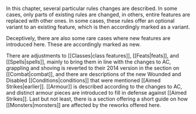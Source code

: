 In this chapter, several particular rules changes are described. In some cases, only parts of existing rules are changed, in others, entire features are replaced with other ones. In some cases, these rules offer an optional variant to an existing feature, which is then accordingly marked as a variant.

Deceptively, there are also some rare cases where new features are introduced here. These are accordingly marked as new.

There are adjustments to [[Classes|class features]], [[Feats|feats]], and [[Spells|spells]], mainly to bring them in line with the changes to AC, grappling and shoving is reverted to their 2014 version in the section on [[Combat|combat]], and there are descriptions of the new Wounded and Disabled [[Conditions|conditions]] that were mentioned [[Aimed Strikes|earlier]]. [[Armour]] is described according to the changes to AC, and distinct armour pieces are introduced to fill in defense against [[Aimed Strikes]]. Last but not least, there is a section offering a short guide on how [[Monsters|monsters]] are affected by the reworks offered here.